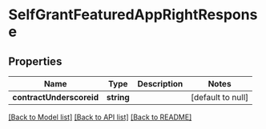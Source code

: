 # SelfGrantFeaturedAppRightResponse

## Properties
Name | Type | Description | Notes
------------ | ------------- | ------------- | -------------
**contractUnderscoreid** | **string** |  | [default to null]

[[Back to Model list]](../README.md#documentation-for-models) [[Back to API list]](../README.md#documentation-for-api-endpoints) [[Back to README]](../README.md)


